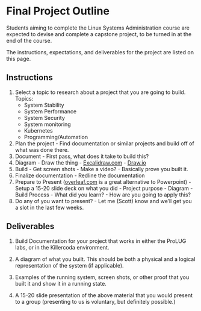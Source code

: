 # Final Project Outline

Students aiming to complete the Linux Systems Administration course are expected to
devise and complete a capstone project, to be turned in at the end of the course.

The instructions, expectations, and deliverables for the project are listed on this
page.

## Instructions

1. Select a topic to research about a project that you are going to build.  
Topics:  
     - System Stability
     - System Performance
     - System Security
     - System monitoring
     - Kubernetes
     - Programming/Automation
2. Plan the project
       - Find documentation or similar projects and build off of what was done there.
3. Document
       - First pass, what does it take to build this?
4. Diagram
       - Draw the thing
         - [Excalidraw.com](https://excalidraw.com)
         - [Draw.io](https://draw.io)
5. Build
       - Get screen shots
       - Make a video?
       - Basically prove you built it.
6. Finalize documentation
       - Redline the documentation
7. Prepare to Present ([overleaf.com](https://www.overleaf.com/) is a great alternative to Powerpoint)
       - Setup a 15-20 slide deck on what you did
         - Project purpose
         - Diagram
         - Build Process
         - What did you learn?
         - How are you going to apply this?
8. Do any of you want to present?
       - Let me (Scott) know and we’ll get you a slot in the last few weeks.

## Deliverables

1. Build Documentation for your project that works in either the ProLUG labs, or in
   the Killercoda environment.

2. A diagram of what you built. This should be both a physical and a logical
   representation of the system (if applicable).

3. Examples of the running system, screen shots, or other proof that you built it and
   show it in a running state.

4. A 15-20 slide presentation of the above material that you would present to a group (presenting
   to us is voluntary, but definitely possible.)
